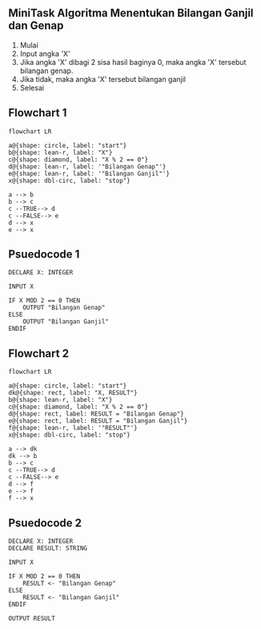 ## MiniTask Algoritma Menentukan Bilangan Ganjil dan Genap

1. Mulai
2. Input angka 'X'
3. Jika angka 'X' dibagi 2 sisa hasil baginya 0, maka angka 'X' tersebut bilangan genap.
4. Jika tidak, maka angka 'X' tersebut bilangan ganjil
5. Selesai

## Flowchart 1
```mermaid
flowchart LR

a@{shape: circle, label: "start"}
b@{shape: lean-r, label: "X"}
c@{shape: diamond, label: "X % 2 == 0"}
d@{shape: lean-r, label: '"Bilangan Genap"'}
e@{shape: lean-r, label: '"Bilangan Ganjil"'}
x@{shape: dbl-circ, label: "stop"}

a --> b
b --> c
c --TRUE--> d
c --FALSE--> e
d --> x
e --> x
```
## Psuedocode 1
```pseudocode
DECLARE X: INTEGER

INPUT X

IF X MOD 2 == 0 THEN
    OUTPUT "Bilangan Genap"
ELSE
    OUTPUT "Bilangan Ganjil"
ENDIF

```
## Flowchart 2
```mermaid
flowchart LR

a@{shape: circle, label: "start"}
dk@{shape: rect, label: "X, RESULT"}
b@{shape: lean-r, label: "X"}
c@{shape: diamond, label: "X % 2 == 0"}
d@{shape: rect, label: RESULT = "Bilangan Genap"}
e@{shape: rect, label: RESULT = "Bilangan Ganjil"}
f@{shape: lean-r, label: '"RESULT"'}
x@{shape: dbl-circ, label: "stop"}

a --> dk
dk --> b
b --> c
c --TRUE--> d
c --FALSE--> e
d --> f
e --> f
f --> x
```
## Psuedocode 2
```pseudocode
DECLARE X: INTEGER
DECLARE RESULT: STRING

INPUT X

IF X MOD 2 == 0 THEN
    RESULT <- "Bilangan Genap"
ELSE
    RESULT <- "Bilangan Ganjil"
ENDIF

OUTPUT RESULT

```


